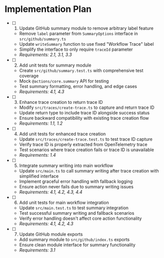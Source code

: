 # Implementation Plan

- [ ] 1. Update GitHub summary module to remove arbitrary label feature
  - Remove `label` parameter from `SummaryOptions` interface in `src/github/summary.ts`
  - Update `writeSummary` function to use fixed "Workflow Trace" label
  - Simplify the interface to only require `traceId` parameter
  - _Requirements: 2.1, 3.1, 3.3_

- [ ] 2. Add unit tests for summary module
  - Create `src/github/summary.test.ts` with comprehensive test coverage
  - Mock `@actions/core.summary` API for testing
  - Test summary formatting, error handling, and edge cases
  - _Requirements: 4.1, 4.3_

- [ ] 3. Enhance trace creation to return trace ID
  - Modify `src/traces/create-trace.ts` to capture and return trace ID
  - Update return type to include trace ID alongside success status
  - Ensure backward compatibility with existing trace creation flow
  - _Requirements: 1.1, 1.2_

- [ ] 4. Add unit tests for enhanced trace creation
  - Update `src/traces/create-trace.test.ts` to test trace ID capture
  - Verify trace ID is properly extracted from OpenTelemetry trace
  - Test scenarios where trace creation fails or trace ID is unavailable
  - _Requirements: 1.4_

- [ ] 5. Integrate summary writing into main workflow
  - Update `src/main.ts` to call summary writing after trace creation with simplified interface
  - Implement graceful error handling with fallback logging
  - Ensure action never fails due to summary writing issues
  - _Requirements: 4.1, 4.2, 4.3, 4.4_

- [ ] 6. Add unit tests for main workflow integration
  - Update `src/main.test.ts` to test summary integration
  - Test successful summary writing and fallback scenarios
  - Verify error handling doesn't affect core action functionality
  - _Requirements: 4.1, 4.2, 4.3_

- [ ] 7. Update GitHub module exports
  - Add summary module to `src/github/index.ts` exports
  - Ensure clean module interface for summary functionality
  - _Requirements: 3.1_
